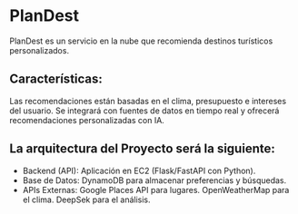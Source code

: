 # PlanDest 
PlanDest es un servicio en la nube que recomienda destinos turísticos personalizados.

## Características:
Las recomendaciones están basadas en el clima, presupuesto e intereses del usuario. Se integrará con fuentes de datos en tiempo real y ofrecerá recomendaciones personalizadas con IA.

## La arquitectura del Proyecto será la siguiente:
- Backend (API): Aplicación en EC2 (Flask/FastAPI con Python).
- Base de Datos: DynamoDB para almacenar preferencias y búsquedas.
- APIs Externas: Google Places API para lugares.
                  OpenWeatherMap para el clima.
                  DeepSek para el análisis.

  
